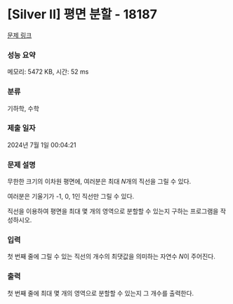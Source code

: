 # [Silver II] 평면 분할 - 18187 

[문제 링크](https://www.acmicpc.net/problem/18187) 

### 성능 요약

메모리: 5472 KB, 시간: 52 ms

### 분류

기하학, 수학

### 제출 일자

2024년 7월 1일 00:04:21

### 문제 설명

<p>무한한 크기의 이차원 평면에, 여러분은 최대 <em>N</em>개의 직선을 그릴 수 있다.</p>

<p>여러분은 기울기가 -1, 0, 1인 직선만 그릴 수 있다.</p>

<p>직선을 이용하여 평면을 최대 몇 개의 영역으로 분할할 수 있는지 구하는 프로그램을 작성하시오.</p>

### 입력 

 <p>첫 번째 줄에 그릴 수 있는 직선의 개수의 최댓값을 의미하는 자연수 <em>N</em>이 주어진다.</p>

### 출력 

 <p>첫 번째 줄에 최대 몇 개의 영역으로 분할할 수 있는지 그 개수를 출력한다.</p>


